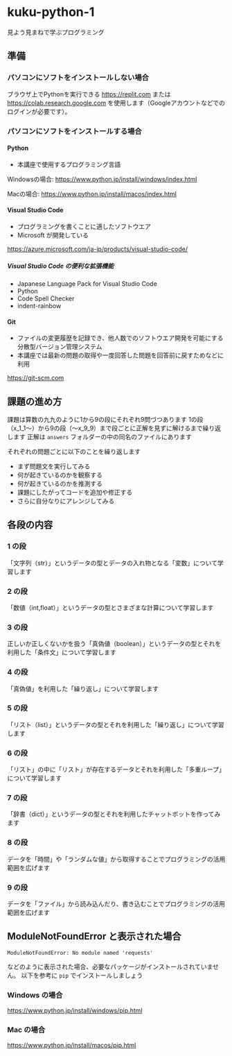 # kuku-python-1

見よう見まねで学ぶプログラミング

## 準備

### パソコンにソフトをインストールしない場合

ブラウザ上でPythonを実行できる
https://replit.com
または
https://colab.research.google.com を使用します（Googleアカウントなどでのログインが必要です）。

### パソコンにソフトをインストールする場合

#### Python

- 本講座で使用するプログラミング言語

Windowsの場合: https://www.python.jp/install/windows/index.html

Macの場合: https://www.python.jp/install/macos/index.html

#### Visual Studio Code

- プログラミングを書くことに適したソフトウエア
- Microsoft が開発している

https://azure.microsoft.com/ja-jp/products/visual-studio-code/

##### Visual Studio Code の便利な拡張機能

- Japanese Language Pack for Visual Studio Code
- Python
- Code Spell Checker
- indent-rainbow

#### Git

- ファイルの変更履歴を記録でき、他人数でのソフトウエア開発を可能にする分散型バージョン管理システム
- 本講座では最新の問題の取得や一度回答した問題を回答前に戻すためなどに利用

https://git-scm.com

## 課題の進め方

課題は算数の九九のように1から9の段にそれぞれ9問づつあります
1の段（x_1_1〜）から9の段（〜x_9_9）まで段ごとに正解を見ずに解けるまで繰り返します
正解は `answers` フォルダーの中の同名のファイルにあります

それぞれの問題ごとに以下のことを繰り返します

- まず問題文を実行してみる
- 何が起きているのかを観察する
- 何が起きているのかを推測する
- 課題にしたがってコードを追加や修正する
- さらに自分なりにアレンジしてみる

## 各段の内容

### 1 の段

「文字列（str）」というデータの型とデータの入れ物となる「変数」について学習します

### 2 の段

「数値（int,float）」というデータの型とさまざまな計算について学習します

### 3 の段

正しいか正しくないかを扱う「真偽値（boolean）」というデータの型とそれを利用した「条件文」について学習します

### 4 の段

「真偽値」を利用した「繰り返し」について学習します

### 5 の段

「リスト（list）」というデータの型とそれを利用した「繰り返し」について学習します

### 6 の段

「リスト」の中に「リスト」が存在するデータとそれを利用した「多重ループ」について学習します

### 7 の段

「辞書（dict）」というデータの型とそれを利用したチャットボットを作ってみます

### 8 の段

データを「時間」や「ランダムな値」から取得することでプログラミングの活用範囲を広げます

### 9 の段

データを「ファイル」から読み込んだり、書き込むことでプログラミングの活用範囲を広げます

## ModuleNotFoundError と表示された場合

```
ModuleNotFoundError: No module named 'requests'
```

などのように表示された場合、必要なパッケージがインストールされていません。
以下を参考に `pip` でインストールしましょう

### Windows の場合

https://www.python.jp/install/windows/pip.html

### Mac の場合

https://www.python.jp/install/macos/pip.html
